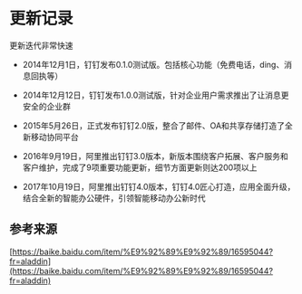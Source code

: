 # 更新记录

更新迭代非常快速

- 2014年12月1日，钉钉发布0.1.0测试版。包括核心功能（免费电话，ding、消息回执等）

- 2014年12月12日，钉钉发布1.0.0测试版，针对企业用户需求推出了让消息更安全的企业群

- 2015年5月26日，正式发布钉钉2.0版，整合了邮件、OA和共享存储打造了全新移动协同平台

- 2016年9月19日，阿里推出钉钉3.0版本，新版本围绕客户拓展、客户服务和客户维护，完成了9项重要功能更新，细节方面更新则达200项以上

- 2017年10月19日，阿里推出钉钉4.0版本，钉钉4.0匠心打造，应用全面升级，结合全新的智能办公硬件，引领智能移动办公新时代

## 参考来源

[https://baike.baidu.com/item/%E9%92%89%E9%92%89/16595044?fr=aladdin](https://baike.baidu.com/item/%E9%92%89%E9%92%89/16595044?fr=aladdin)
